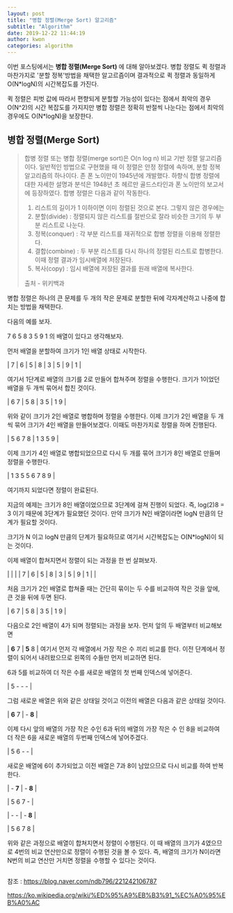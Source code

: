 ```yaml
---
layout: post
title: "병합 정렬(Merge Sort) 알고리즘"
subtitle: "Algorithm"
date: 2019-12-22 11:44:19
author: kwon
categories: algorithm
---
```

이번 포스팅에서는 **병합 정렬(Merge Sort)** 에 대해 알아보겠다. 병합 정렬도 퀵 정렬과 마찬가지로 '분할 정복'방법을 채택한 알고르즘이며 결과적으로 퀵 정렬과 동일하게 O(N*logN)의 시간복잡도를 가진다.

퀵 정렬은 피벗 값에 따라서 편향되게 분할할 가능성이 있다는 점에서 최악의 경우 O(N^2)의 시간 복잡도를 가지지만 병합 정렬은 정확히 반절씩 나눈다는 점에서 최악의 경우에도 O(N*logN)을 보장한다.


## 병합 정렬(Merge Sort)
>합병 정렬 또는 병합 정렬(merge sort)은 O(n log n) 비교 기반 정렬 알고리즘이다. 일반적인 방법으로 구현했을 때 이 정렬은 안정 정렬에 속하며, 분할 정복 알고리즘의 하나이다. 존 폰 노이만이 1945년에 개발했다. 하향식 합병 정렬에 대한 자세한 설명과 분석은 1948년 초 헤르만 골드스타인과 폰 노이만의 보고서에 등장하였다.
>합병 정렬은 다음과 같이 작동한다.
>
>1. 리스트의 길이가 1 이하이면 이미 정렬된 것으로 본다. 그렇지 않은 경우에는
>2. 분할(divide) : 정렬되지 않은 리스트를 절반으로 잘라 비슷한 크기의 두 부분 리스트로 나눈다.
>3. 정복(conquer) : 각 부분 리스트를 재귀적으로 합병 정렬을 이용해 정렬한다.
>4. 결합(combine) : 두 부분 리스트를 다시 하나의 정렬된 리스트로 합병한다. 이때 정렬 결과가 임시배열에 저장된다.
>5. 복사(copy) : 임시 배열에 저장된 결과를 원래 배열에 복사한다.
>
>출처 - 위키백과

병합 정렬은 하나의 큰 문제를 두 개의 작은 문제로 분할한 뒤에 각자계산하고 나중에 합치는 방법을 채택한다.

다음의 예를 보자.

7 6 5 8 3 5 9 1 의 배열이 있다고 생각해보자.

먼저 배열을 분할하여 크기가 1인 배열 상태로 시작한다.

| 7 | 6 | 5 | 8 | 3 | 5 | 9 | 1 |

여기서 1단계로 배열의 크기를 2로 만들어 합쳐주며 정렬을 수행한다. 크기가 1이었던 배열을 두 개씩 묶어서 합친 것이다.

| 6 7 | 5 8 | 3 5 | 1 9 |

위와 같이 크기가 2인 배열로 병합하며 정렬을 수행한다. 이제 크기가 2인 배열을 두 개씩 묶어 크기가 4인 배열을 만들어보겠다. 이때도 마찬가지로 정렬을 하며 진행된다.

| 5 6 7 8 | 1 3 5 9 |

이제 크기가 4인 배열로 병합되었으므로 다시 두 개를 묶어 크기가 8인 배열로 만들며 정렬을 수행한다.

| 1 3 5 5 6 7 8 9 |

여기까지 되었다면 정렬이 완료된다.

지금의 예제는 크기가 8인 배열이었으므로 3단계에 걸쳐 진행이 되었다. 즉, log(2)8 = 3 이기 때문에 3단계가 필요했던 것이다. 만약 크기가 N인 배열이라면 logN 만큼의 단계가 필요할 것이다.

크기가 N 이고 logN 만큼의 단계가 필요하므로 여기서 시간복잡도는 O(N*logN)이 되는 것이다.

이제 배열이 합쳐지면서 정렬이 되는 과정을 한 번 살펴보자.

| |
| \| 7 \| 6 \| 5 \| 8 \| 3 \| 5 \| 9 \| 1 \| |

처음 크기가 2인 배열로 합쳐줄 때는 간단히 묶이는 두 수를 비교하여 작은 것을 앞에, 큰 것을 뒤에 두면 된다.

\| 6 7 \| 5 8 \| 3 5 \| 1 9 \|

다음으로 2인 배열이 4가 되며 정렬되는 과정을 보자. 먼저 앞의 두 배열부터 비교해보면

| **6** 7 | **5** 8 | 여기서 먼저 각 배열에서 가장 작은 수 끼리 비교를 한다. 이전 단계에서 정렬이 되어서 내려왔으므로 왼쪽의 수들만 먼저 비교하면 된다.

6과 5를 비교하여 더 작은 수를 새로운 배열의 첫 번째 인덱스에 넣어준다.

| 5 - - - |

그럼 새로운 배열은 위와 같은 상태일 것이고 이전의 배열은 다음과 같은 상태일 것이다.

| **6** 7 \| - **8** |

이제 다시 앞의 배열의 가장 작은 수인 6과 뒤의 배열의 가장 작은 수 인 8을 비교하여 더 작은 6을 새로운 배열의 두번째 인덱스에 넣어주겠다.

| 5 6 - - |

새로운 배열에 6이 추가되었고 이전 배열은 7과 8이 남았으므로 다시 비교를 하여 반복한다.

| - **7** \| - **8** |

| 5 6 7 - |

| - - \| - **8** |

| 5 6 7 8 |

위와 같은 과정으로 배열이 합쳐지면서 정렬이 수행된다. 이 때 배열의 크기가 4였으므로 4번의 비교 연산만으로 정렬이 수행된 것을 볼 수 있다. 즉, 배열의 크기가 N이라면 N번의 비교 연산만 거치면 정렬을 수행할 수 있다는 것이다.







```C++


```


참조 : <https://blog.naver.com/ndb796/221242106787>

<https://ko.wikipedia.org/wiki/%ED%95%A9%EB%B3%91_%EC%A0%95%EB%A0%AC>
